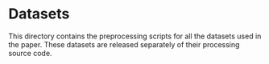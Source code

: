 # Datasets

This directory contains the preprocessing scripts for all the datasets used in the paper. These datasets are released separately of their processing source code.
